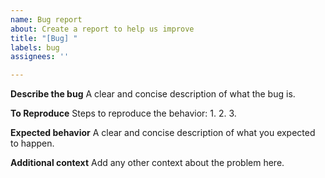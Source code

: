 ```yaml
---
name: Bug report
about: Create a report to help us improve
title: "[Bug] "
labels: bug
assignees: ''

---
```


**Describe the bug**
A clear and concise description of what the bug is.

**To Reproduce**
Steps to reproduce the behavior:
1. 
2. 
3. 


**Expected behavior**
A clear and concise description of what you expected to happen.

**Additional context**
Add any other context about the problem here.
